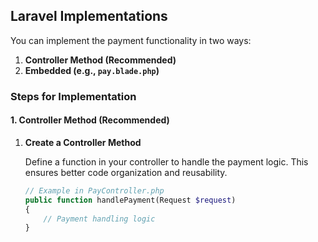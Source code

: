 ## Laravel Implementations

You can implement the payment functionality in two ways:

1. **Controller Method (Recommended)**
2. **Embedded (e.g., `pay.blade.php`)**

### Steps for Implementation

#### 1. Controller Method (Recommended)

1. **Create a Controller Method**

   Define a function in your controller to handle the payment logic. This ensures better code organization and reusability.

   ```php
   // Example in PayController.php
   public function handlePayment(Request $request)
   {
       // Payment handling logic
   }
